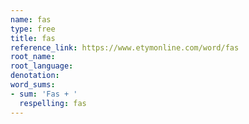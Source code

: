 ```yaml
---
name: fas
type: free
title: fas
reference_link: https://www.etymonline.com/word/fas
root_name: 
root_language: 
denotation: 
word_sums:
- sum: 'Fas + '
  respelling: fas
---
```

